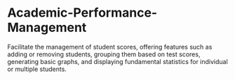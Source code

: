# Academic-Performance-Management
Facilitate the management of student scores, offering features such as adding or removing students, grouping them based on test scores, generating basic graphs, and displaying fundamental statistics for individual or multiple students.

